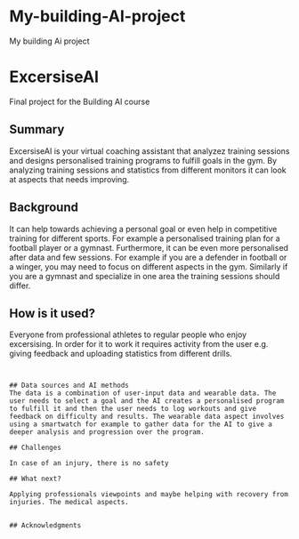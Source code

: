 # My-building-AI-project
My building Ai project
<!-- This is the markdown template for the final project of the Building AI course, 
created by Reaktor Innovations and University of Helsinki. 
Copy the template, paste it to your GitHub README and edit! -->

# ExcersiseAI

Final project for the Building AI course

## Summary

ExcersiseAI is your virtual coaching assistant that analyzez training sessions and designs personalised training programs to fulfill goals in the gym. By analyzing training sessions and statistics from different monitors it can look at aspects that needs improving. 

## Background

It can help towards achieving a personal goal or even help in competitive training for different sports. For example a personalised training plan for a football player or a gymnast. Furthermore, it can be even more personalised after data and  few sessions. For example if you are a defender in football or a winger, you may need to focus on different aspects in the gym. Similarly if you are a gymnast and specialize in one area the training sessions should differ. 


## How is it used?
 Everyone from professional athletes to regular people who enjoy excersising. In order for it to work it requires activity from the user e.g. giving feedback and uploading statistics from different drills. 



```


## Data sources and AI methods
The data is a combination of user-input data and wearable data. The user needs to select a goal and the AI creates a personalised program to fulfill it and then the user needs to log workouts and give feedback on difficulty and results. The wearable data aspect involves using a smartwatch for example to gather data for the AI to give a deeper analysis and progression over the program. 

## Challenges

In case of an injury, there is no safety

## What next?

Applying professionals viewpoints and maybe helping with recovery from injuries. The medical aspects.  


## Acknowledgments


